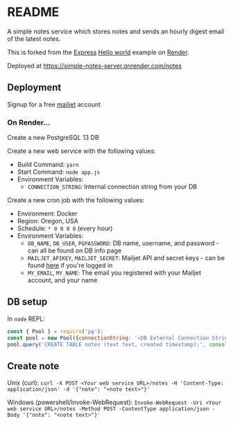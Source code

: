 # README

A simple notes service which stores notes and sends an hourly digest email of the latest notes.

This is forked from the [Express](https://expressjs.com) [Hello world](https://expressjs.com/en/starter/hello-world.html) example on [Render](https://render.com).

Deployed at https://simple-notes-server.onrender.com/notes

## Deployment
Signup for a free [mailjet](https://www.mailjet.com/) account

### On Render...
Create a new PostgreSQL 13 DB

Create a new web service with the following values:
  * Build Command: `yarn`
  * Start Command: `node app.js`
  * Environment Variables:
    * `CONNECTION_STRING`: Internal connection string from your DB

Create a new cron job with the following values:
  * Environment: Docker
  * Region: Oregon, USA
  * Schedule: `* 0 0 0 0` (every hour)
  * Environment Variables:
    * `DB_NAME`, `DB_USER`, `PGPASSWORD`: DB name, username, and password - can all be found on DB info page
    * `MAILJET_APIKEY`, `MAILJET_SECRET`: Mailjet API and secret keys - can be found [here](https://app.mailjet.com/account/api_keys) if you're logged in
    * `MY_EMAIL`, `MY_NAME`: The email you registered with your Mailjet account, and your name

## DB setup
In `node` REPL:
```javascript
const { Pool } = require('pg');
const pool = new Pool({connectionString: '<DB External Connection String>?ssl=true'});
pool.query('CREATE TABLE notes (text text, created timestamp);', console.log);
```

## Create note
Unix (curl):
`curl -X POST <Your web service URL>/notes -H 'Content-Type: application/json' -d '{"note": "<note text>"}'`

Windows (powershell/Invoke-WebRequest):
`Invoke-WebRequest -Uri <Your web service URL>/notes -Method POST -ContentType application/json -Body '{"note": "<note text>"}'`
